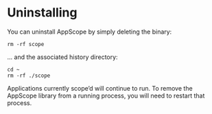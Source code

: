 # Uninstalling 

You can uninstall AppScope by simply deleting the binary:  

```
rm -rf scope
```

… and the associated history directory:

```
cd ~
rm -rf ./scope
```

Applications currently scope’d will continue to run. To remove the AppScope library from a running process, you will need to restart that process.